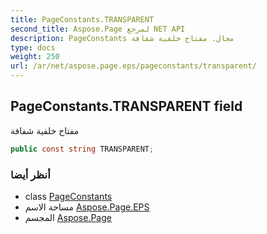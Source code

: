 ```yaml
---
title: PageConstants.TRANSPARENT
second_title: Aspose.Page لمرجع NET API
description: PageConstants مجال. مفتاح خلفية شفافة
type: docs
weight: 250
url: /ar/net/aspose.page.eps/pageconstants/transparent/
---
```

## PageConstants.TRANSPARENT field

مفتاح خلفية شفافة

```csharp
public const string TRANSPARENT;
```

### أنظر أيضا

* class [PageConstants](../)
* مساحة الاسم [Aspose.Page.EPS](../../pageconstants/)
* المجسم [Aspose.Page](../../../)


